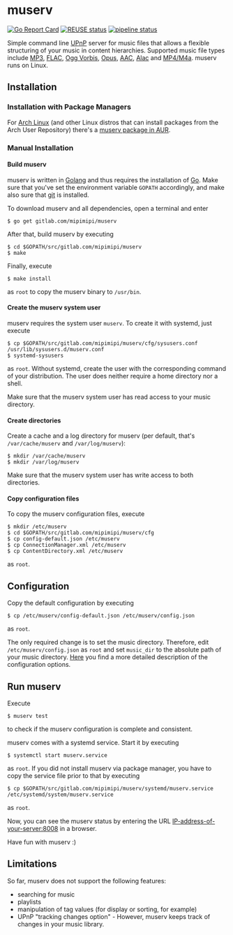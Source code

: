 # muserv

[![Go Report Card](https://goreportcard.com/badge/gitlab.com/mipimipi/muserv)](https://goreportcard.com/report/gitlab.com/mipimipi/muserv)
[![REUSE status](https://api.reuse.software/badge/gitlab.com/mipimipi/muserv)](https://api.reuse.software/info/gitlab.com/mipimipi/muserv)
[![pipeline status](https://gitlab.com/mipimipi/muserv/badges/master/pipeline.svg)](https://gitlab.com/mipimipi/muserv/-/commits/master)

Simple command line [UPnP](https://en.wikipedia.org/wiki/Universal_Plug_and_Play) server for music files that allows a flexible structuring of your music in content hierarchies. Supported music file types include [MP3](https://en.wikipedia.org/wiki/MP3), [FLAC](https://en.wikipedia.org/wiki/FLAC), [Ogg Vorbis](https://en.wikipedia.org/wiki/Vorbis), [Opus](https://en.wikipedia.org/wiki/Opus_(audio_format)), [AAC](https://en.wikipedia.org/wiki/Advanced_Audio_Coding), [Alac](https://en.wikipedia.org/wiki/Apple_Lossless) and [MP4/M4a](https://en.wikipedia.org/wiki/MPEG-4_Part_14). muserv runs on Linux.

## Installation

### Installation with Package Managers

For [Arch Linux](https://archlinux.org/) (and other Linux distros that can install packages from the Arch User Repository) there's a [muserv package in AUR](https://aur.archlinux.org/packages/muserv-git/).

### Manual Installation

#### Build muserv
muserv is written in [Golang](https://golang.org/) and thus requires the installation of [Go](https://golang.org/project/). Make sure that you've set the environment variable `GOPATH` accordingly, and make also sure that [git](https://git-scm.com/) is installed.

To download muserv and all dependencies, open a terminal and enter

    $ go get gitlab.com/mipimipi/muserv

After that, build muserv by executing

    $ cd $GOPATH/src/gitlab.com/mipimipi/muserv
    $ make

Finally, execute

    $ make install

as `root` to copy the muserv binary to `/usr/bin`.

#### Create the muserv system user

muserv requires the system user `muserv`. To create it with systemd, just execute

    $ cp $GOPATH/src/gitlab.com/mipimipi/muserv/cfg/sysusers.conf /usr/lib/sysusers.d/muserv.conf
    $ systemd-sysusers

as `root`. Without systemd, create the user with the corresponding command of your distribution. The user does neither require a home directory nor a shell.

Make sure that the muserv system user has read access to your music directory.

#### Create directories

Create a cache and a log directory for muserv (per default, that's `/var/cache/muserv` and `/var/log/muserv`):

    $ mkdir /var/cache/muserv
    $ mkdir /var/log/muserv

Make sure that the muserv system user has write access to both directories.

#### Copy configuration files

To copy the muserv configuration files, execute

    $ mkdir /etc/muserv
    $ cd $GOPATH/src/gitlab.com/mipimipi/muserv/cfg
    $ cp config-default.json /etc/muserv
    $ cp ConnectionManager.xml /etc/muserv
    $ cp ContentDirectory.xml /etc/muserv

as `root`.

## Configuration

Copy the default configuration by executing 

    $ cp /etc/muserv/config-default.json /etc/muserv/config.json

as `root`.

The only required change is to set the music directory. Therefore, edit `/etc/muserv/config.json` as `root` and set `music_dir` to the absolute path of your music directory. [Here](doc/configuration.md) you find a more detailed description of the configuration options.

## Run muserv

Execute

    $ muserv test
    
to check if the muserv configuration is complete and consistent.

muserv comes with a systemd service. Start it by executing 

    $ systemctl start muserv.service
    
as `root`. If you did not install muserv via package manager, you have to copy the service file prior to that by executing

    $ cp $GOPATH/src/gitlab.com/mipimipi/muserv/systemd/muserv.service /etc/systemd/system/muserv.service

as `root`.

Now, you can see the muserv status by entering the URL <IP-address-of-your-server:8008> in a browser.

Have fun with muserv :)

## Limitations

So far, muserv does not support the following features:

* searching for music
* playlists
* manipulation of tag values (for display or sorting, for example)
* UPnP "tracking changes option" - However, muserv keeps track of changes in your music library.